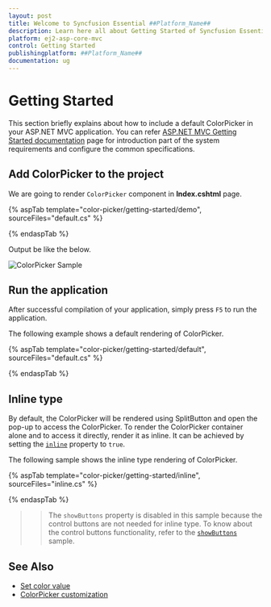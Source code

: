 ```yaml
---
layout: post
title: Welcome to Syncfusion Essential ##Platform_Name##
description: Learn here all about Getting Started of Syncfusion Essential ##Platform_Name## widgets based on HTML5 and jQuery.
platform: ej2-asp-core-mvc
control: Getting Started
publishingplatform: ##Platform_Name##
documentation: ug
---
```


# Getting Started

This section briefly explains about how to include a default ColorPicker in your ASP.NET MVC application. You can refer [ASP.NET MVC Getting Started documentation](../getting-started) page for introduction part of the system requirements and configure the common specifications.

## Add ColorPicker to the project

We are going to render `ColorPicker` component in **Index.cshtml** page.

{% aspTab template="color-picker/getting-started/demo", sourceFiles="default.cs" %}

{% endaspTab %}

Output be like the below.

![ColorPicker Sample](./images/color-picker.PNG)

## Run the application

 After successful compilation of your application, simply press `F5` to run the application.

 The following example shows a default rendering of ColorPicker.

{% aspTab template="color-picker/getting-started/default", sourceFiles="default.cs" %}

{% endaspTab %}

## Inline type

By default, the ColorPicker will be rendered using SplitButton and open the pop-up to access the ColorPicker. To
render the ColorPicker container alone and to access it directly, render it as inline. It can be achieved by setting the [`inline`](https://help.syncfusion.com/cr/aspnetcore-js2/Syncfusion.EJ2.Inputs.ColorPicker.html#Syncfusion_EJ2_Inputs_ColorPicker_Inline) property to `true`.

The following sample shows the inline type rendering of ColorPicker.

{% aspTab template="color-picker/getting-started/inline", sourceFiles="inline.cs" %}

{% endaspTab %}

>> The `showButtons` property is disabled in this sample because the control buttons are not needed for inline type. To know about the control buttons functionality, refer to the [`showButtons`](./how-to/hide-control-buttons) sample.

## See Also

* [Set color value](./mode-and-value#color-value)
* [ColorPicker customization](./how-to/customize-colorpicker)